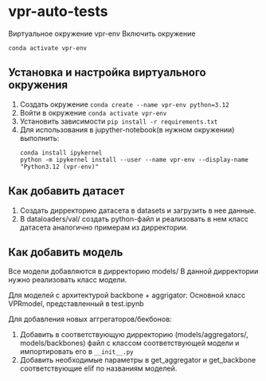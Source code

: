# vpr-auto-tests

Виртуальное окружение vpr-env
Включить окружение

`conda activate vpr-env`

## Установка и настройка виртуального окружения
1. Создать окружение
    `conda create --name vpr-env python=3.12`
2. Войти в окружение
    `conda activate vpr-env`
3. Установить зависимости
   `pip install -r requirements.txt`
5. Для использования в jupyther-notebook(в нужном окружении) выполнить:
    ```
   conda install ipykernel
    python -m ipykernel install --user --name vpr-env --display-name "Python3.12 (vpr-env)"
    ```
## Как добавить датасет

1. Создать дирректорию датасета в datasets и загрузить в нее данные.
2. В dataloaders/val/ создать python-файл и реализовать в нем класс датасета аналогично примерам из дирректории.

## Как добавить модель

Все модели добавляются в дирректорию models/
В данной дирректории нужно реализовать класс модели.

Для моделей с архитектурой backbone +  aggrigator:
Основной класс VPRmodel, представленный в test.ipynb

Для добавления новых аггрегаторов/бекбонов:

1. Добавить в соответствующую дирректорию (models/aggregators/, models/backbones) файл с классом соответствующей модели и импортировать его в `__init__.py`
2. Добавить необходимые параметры в get_aggregator и get_backbone соответствующие elif по названиям моделей. 